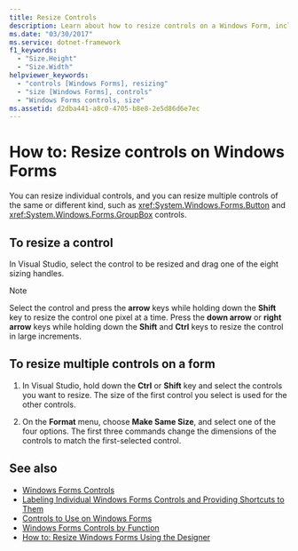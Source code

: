 ```yaml
---
title: Resize Controls
description: Learn about how to resize controls on a Windows Form, including individual controls and multiple controls of the same or different kinds.
ms.date: "03/30/2017"
ms.service: dotnet-framework
f1_keywords:
  - "Size.Height"
  - "Size.Width"
helpviewer_keywords:
  - "controls [Windows Forms], resizing"
  - "size [Windows Forms], controls"
  - "Windows Forms controls, size"
ms.assetid: d2dba441-a8c0-4705-b8e8-2e5d86d6e7ec
---
```

# How to: Resize controls on Windows Forms

You can resize individual controls, and you can resize multiple controls of the same or different kind, such as <xref:System.Windows.Forms.Button> and <xref:System.Windows.Forms.GroupBox> controls.

## To resize a control

In Visual Studio, select the control to be resized and drag one of the eight sizing handles.

> [!NOTE]
> Select the control and press the **arrow** keys while holding down the **Shift** key to resize the control one pixel at a time. Press the **down arrow** or **right arrow** keys while holding down the **Shift** and **Ctrl** keys to resize the control in large increments.

## To resize multiple controls on a form

1. In Visual Studio, hold down the **Ctrl** or **Shift** key and select the controls you want to resize. The size of the first control you select is used for the other controls.

2. On the **Format** menu, choose **Make Same Size**, and select one of the four options. The first three commands change the dimensions of the controls to match the first-selected control.

## See also

- [Windows Forms Controls](/dotnet/desktop/winforms/controls/overview)
- [Labeling Individual Windows Forms Controls and Providing Shortcuts to Them](labeling-individual-windows-forms-controls-and-providing-shortcuts-to-them.md)
- [Controls to Use on Windows Forms](controls-to-use-on-windows-forms.md)
- [Windows Forms Controls by Function](windows-forms-controls-by-function.md)
- [How to: Resize Windows Forms Using the Designer](/previous-versions/visualstudio/visual-studio-2010/37k2zkwx(v=vs.100))
